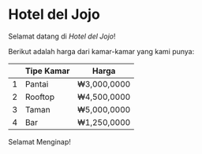 # Hotel del Jojo

Selamat datang di _Hotel del Jojo_!

Berikut adalah harga dari kamar-kamar yang kami punya:


| | Tipe Kamar | Harga |
|-|------------|-------|
|1| Pantai     | ₩3,000,0000|
|2| Rooftop    | ₩4,500,0000|
|3| Taman      | ₩5,000,0000|
|4| Bar        | ₩1,250,0000|

Selamat Menginap!
